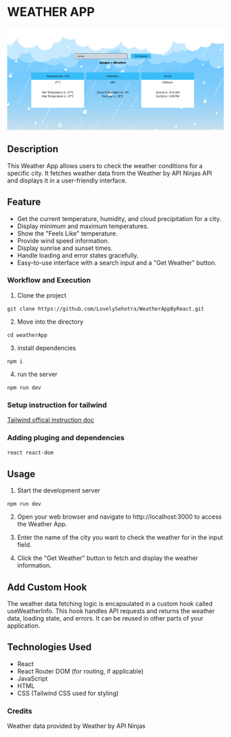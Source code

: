 # WEATHER APP
![Alt text](image.png)
## Description
This Weather App allows users to check the weather conditions for a specific city. It fetches weather data from the Weather by API Ninjas API and displays it in a user-friendly interface.
## Feature
- Get the current temperature, humidity, and cloud precipitation for a city.
- Display minimum and maximum temperatures.
- Show the "Feels Like" temperature.
- Provide wind speed information.
- Display sunrise and sunset times.
- Handle loading and error states gracefully.
- Easy-to-use interface with a search input and a "Get Weather" button.
### Workflow and Execution

1. Clone the project

```
git clone https://github.com/LovelySehotra/WeatherAppByReact.git
```

2. Move into the directory 

```
cd weatherApp

```
3. install dependencies

```
npm i

```
4. run the server

```
npm run dev

```
### Setup instruction for tailwind 

[Tailwind offical instruction doc](https://tailwindcss.com/docs/guides/vite)



###  Adding pluging and dependencies

```
react react-dom

```
## Usage
1. Start the development server
```
npm run dev
```

2. Open your web browser and navigate to http://localhost:3000 to access the Weather App.

3. Enter the name of the city you want to check the weather for in the input field.

4. Click the "Get Weather" button to fetch and display the weather information.

## Add Custom Hook 
The weather data fetching logic is encapsulated in a custom hook called useWeatherInfo. This hook handles API requests and returns the weather data, loading state, and errors. It can be reused in other parts of your application.
## Technologies Used
* React
* React Router DOM (for routing, if applicable)
* JavaScript
* HTML
* CSS (Tailwind CSS used for styling)
### Credits
Weather data provided by Weather by API Ninjas
